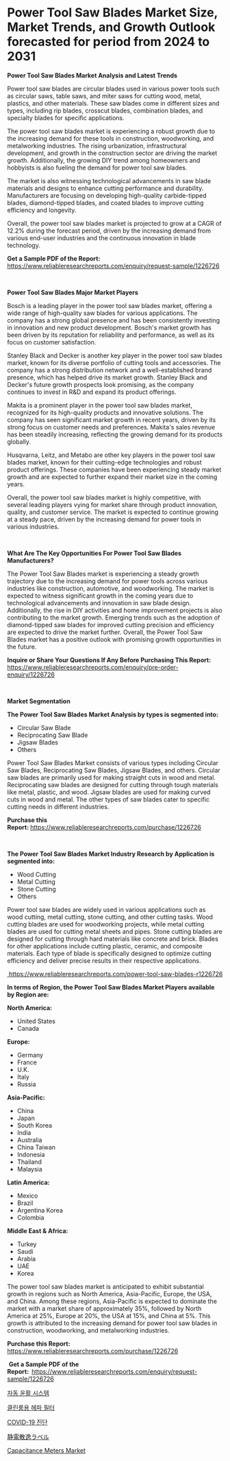 <p><h1>Power Tool Saw Blades Market Size, Market Trends, and Growth Outlook forecasted for period from 2024 to 2031</h1></p><p><strong>Power Tool Saw Blades Market Analysis and Latest Trends</strong></p>
<p><p>Power tool saw blades are circular blades used in various power tools such as circular saws, table saws, and miter saws for cutting wood, metal, plastics, and other materials. These saw blades come in different sizes and types, including rip blades, crosscut blades, combination blades, and specialty blades for specific applications.</p><p>The power tool saw blades market is experiencing a robust growth due to the increasing demand for these tools in construction, woodworking, and metalworking industries. The rising urbanization, infrastructural development, and growth in the construction sector are driving the market growth. Additionally, the growing DIY trend among homeowners and hobbyists is also fueling the demand for power tool saw blades.</p><p>The market is also witnessing technological advancements in saw blade materials and designs to enhance cutting performance and durability. Manufacturers are focusing on developing high-quality carbide-tipped blades, diamond-tipped blades, and coated blades to improve cutting efficiency and longevity.</p><p>Overall, the power tool saw blades market is projected to grow at a CAGR of 12.2% during the forecast period, driven by the increasing demand from various end-user industries and the continuous innovation in blade technology.</p></p>
<p><strong>Get a Sample PDF of the Report:&nbsp;</strong> <a href="https://www.reliableresearchreports.com/enquiry/request-sample/1226726">https://www.reliableresearchreports.com/enquiry/request-sample/1226726</a></p>
<p>&nbsp;</p>
<p><strong>Power Tool Saw Blades Major Market Players</strong></p>
<p><p>Bosch is a leading player in the power tool saw blades market, offering a wide range of high-quality saw blades for various applications. The company has a strong global presence and has been consistently investing in innovation and new product development. Bosch's market growth has been driven by its reputation for reliability and performance, as well as its focus on customer satisfaction.</p><p>Stanley Black and Decker is another key player in the power tool saw blades market, known for its diverse portfolio of cutting tools and accessories. The company has a strong distribution network and a well-established brand presence, which has helped drive its market growth. Stanley Black and Decker's future growth prospects look promising, as the company continues to invest in R&D and expand its product offerings.</p><p>Makita is a prominent player in the power tool saw blades market, recognized for its high-quality products and innovative solutions. The company has seen significant market growth in recent years, driven by its strong focus on customer needs and preferences. Makita's sales revenue has been steadily increasing, reflecting the growing demand for its products globally.</p><p>Husqvarna, Leitz, and Metabo are other key players in the power tool saw blades market, known for their cutting-edge technologies and robust product offerings. These companies have been experiencing steady market growth and are expected to further expand their market size in the coming years.</p><p>Overall, the power tool saw blades market is highly competitive, with several leading players vying for market share through product innovation, quality, and customer service. The market is expected to continue growing at a steady pace, driven by the increasing demand for power tools in various industries.</p></p>
<p>&nbsp;</p>
<p><strong>What Are The Key Opportunities For Power Tool Saw Blades Manufacturers?</strong></p>
<p><p>The Power Tool Saw Blades market is experiencing a steady growth trajectory due to the increasing demand for power tools across various industries like construction, automotive, and woodworking. The market is expected to witness significant growth in the coming years due to technological advancements and innovation in saw blade design. Additionally, the rise in DIY activities and home improvement projects is also contributing to the market growth. Emerging trends such as the adoption of diamond-tipped saw blades for improved cutting precision and efficiency are expected to drive the market further. Overall, the Power Tool Saw Blades market has a positive outlook with promising growth opportunities in the future.</p></p>
<p><strong>Inquire or Share Your Questions If Any Before Purchasing This Report:</strong> <a href="https://www.reliableresearchreports.com/enquiry/pre-order-enquiry/1226726">https://www.reliableresearchreports.com/enquiry/pre-order-enquiry/1226726</a></p>
<p>&nbsp;</p>
<p><strong>Market Segmentation</strong></p>
<p><strong>The Power Tool Saw Blades Market Analysis by types is segmented into:</strong></p>
<p><ul><li>Circular Saw Blade</li><li>Reciprocating Saw Blade</li><li>Jigsaw Blades</li><li>Others</li></ul></p>
<p><p>Power Tool Saw Blades Market consists of various types including Circular Saw Blades, Reciprocating Saw Blades, Jigsaw Blades, and others. Circular saw blades are primarily used for making straight cuts in wood and metal. Reciprocating saw blades are designed for cutting through tough materials like metal, plastic, and wood. Jigsaw blades are used for making curved cuts in wood and metal. The other types of saw blades cater to specific cutting needs in different industries.</p></p>
<p><strong>Purchase this Report:&nbsp;</strong><a href="https://www.reliableresearchreports.com/purchase/1226726">https://www.reliableresearchreports.com/purchase/1226726</a></p>
<p>&nbsp;</p>
<p><strong>The Power Tool Saw Blades Market Industry Research by Application is segmented into:</strong></p>
<p><ul><li>Wood Cutting</li><li>Metal Cutting</li><li>Stone Cutting</li><li>Others</li></ul></p>
<p><p>Power tool saw blades are widely used in various applications such as wood cutting, metal cutting, stone cutting, and other cutting tasks. Wood cutting blades are used for woodworking projects, while metal cutting blades are used for cutting metal sheets and pipes. Stone cutting blades are designed for cutting through hard materials like concrete and brick. Blades for other applications include cutting plastic, ceramic, and composite materials. Each type of blade is specifically designed to optimize cutting efficiency and deliver precise results in their respective applications.</p></p>
<p><a href="https://www.reliableresearchreports.com/power-tool-saw-blades-r1226726">&nbsp;https://www.reliableresearchreports.com/power-tool-saw-blades-r1226726</a></p>
<p><strong>In terms of Region, the Power Tool Saw Blades Market Players available by Region are:</strong></p>
<p>
    <p> <strong> North America: </strong>
        <ul>
            <li>United States</li>
            <li>Canada</li>
        </ul>
        </p> 
    <p> <strong> Europe: </strong>
        <ul>
            <li>Germany</li>
            <li>France</li>
            <li>U.K.</li>
            <li>Italy</li>
            <li>Russia</li>
        </ul>
        </p> 
    <p> <strong> Asia-Pacific: </strong>
        <ul>
            <li>China</li>
            <li>Japan</li>
            <li>South Korea</li>
            <li>India</li>
            <li>Australia</li>
            <li>China Taiwan</li>
            <li>Indonesia</li>
            <li>Thailand</li>
            <li>Malaysia</li>
        </ul>
        </p> 
    <p> <strong> Latin America: </strong>
        <ul>
            <li>Mexico</li>
            <li>Brazil</li>
            <li>Argentina Korea</li>
            <li>Colombia</li>
        </ul>
        </p> 
    <p> <strong> Middle East & Africa: </strong>
        <ul>
            <li>Turkey</li>
            <li>Saudi</li>
            <li>Arabia</li>
            <li>UAE</li>
            <li>Korea</li>
        </ul>
    </p>
    </p>
<p><p>The power tool saw blades market is anticipated to exhibit substantial growth in regions such as North America, Asia-Pacific, Europe, the USA, and China. Among these regions, Asia-Pacific is expected to dominate the market with a market share of approximately 35%, followed by North America at 25%, Europe at 20%, the USA at 15%, and China at 5%. This growth is attributed to the increasing demand for power tool saw blades in construction, woodworking, and metalworking industries.</p></p>
<p><strong>Purchase this Report: </strong><a href="https://www.reliableresearchreports.com/purchase/1226726">https://www.reliableresearchreports.com/purchase/1226726</a></p>
<p>&nbsp;<strong>Get a Sample PDF of the Report:&nbsp;&nbsp;</strong><a href="https://www.reliableresearchreports.com/enquiry/request-sample/1226726">https://www.reliableresearchreports.com/enquiry/request-sample/1226726</a></p>
<p><strong></strong></p>
<p><p><a href="https://medium.com/@florianwolf50/%EC%9E%90%EB%8F%99-%EC%9C%A4%ED%99%9C-%EC%8B%9C%EC%8A%A4%ED%85%9C-%EC%82%B0%EC%97%85-%EB%B6%84%EC%84%9D-%EB%B3%B4%EA%B3%A0%EC%84%9C-%EC%8B%9C%EC%9E%A5-%EA%B7%9C%EB%AA%A8%EB%8A%94-cagr-%EC%84%B1%EC%9E%A5-%EC%A4%91-2024%EB%85%84%EB%B6%80%ED%84%B0-2031%EB%85%84%EA%B9%8C%EC%A7%80-%EC%98%88%EC%B8%A1%EB%90%A8-applications-types-%EA%B7%B8%EB%A6%AC%EA%B3%A0-region%EC%97%90-%EB%94%B0%EB%9D%BC-a7aa61c317d7">자동 윤활 시스템</a></p><p><a href="https://github.com/mduzzalmduzzal601/Market-Research-Report-List-1/blob/main/6565748166339.md">클린룸용 헤파 필터</a></p><p><a href="https://medium.com/@perkinscortes11/covid-19-%EC%A7%84%EB%8B%A8-%EC%8B%9C%EC%9E%A5-%EC%A1%B0%EC%82%AC-%EB%B0%8F-%EC%82%B0%EC%97%85-%EB%B0%9C%EC%A0%84-%EB%B0%8F-2031%EB%85%84%EA%B9%8C%EC%A7%80%EC%9D%98-%EC%98%88%EC%B8%A1-51f4e8d69270">COVID-19 진단</a></p><p><a href="https://medium.com/@wgloverbetty988/%E9%9D%99%E9%9B%BB%E6%B0%97%E9%99%A4%E5%8E%BB%E3%83%A9%E3%83%99%E3%83%AB%E5%B8%82%E5%A0%B4%E5%B1%95%E6%9C%9B-%E5%AE%8C%E5%85%A8%E3%81%AA%E7%94%A3%E6%A5%AD%E5%88%86%E6%9E%90-2024%E5%B9%B4%E3%81%8B%E3%82%892031%E5%B9%B4%E3%81%BE%E3%81%A7-fd4d8b1f8b2c">静電散逸ラベル</a></p><p><a href="https://github.com/jnzzvtbl92/Market-Research-Report-List-1/blob/main/capacitance-meters-market.md">Capacitance Meters Market</a></p></p>